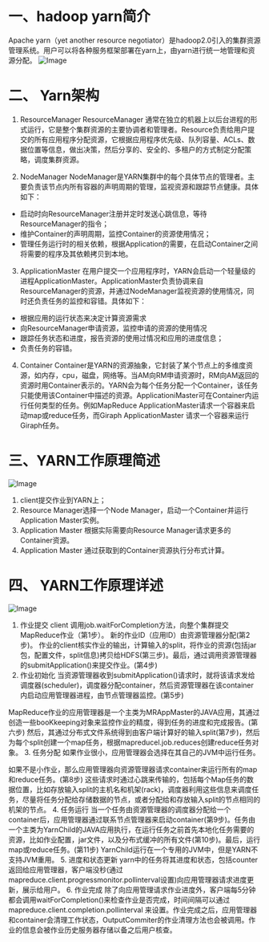 # 一、hadoop yarn简介
Apache yarn（yet another resource negotiator）是hadoop2.0引入的集群资源管理系统。用户可以将各种服务框架部署在yarn上，由yarn进行统一地管理和资源分配。
![Image](https://camo.githubusercontent.com/a0309bd39ce152b3dab8f31b55c4a2f3a678136d/68747470733a2f2f67697465652e636f6d2f68656962616979696e672f426967446174612d4e6f7465732f7261772f6d61737465722f70696374757265732f7961726e2d626173652e706e67)

# 二、 Yarn架构

1. ResourceManager
ResourceManager 通常在独立的机器上以后台进程的形式运行，它是整个集群资源的主要协调者和管理者。Resource负责给用户提交的所有应用程序分配资源，它根据应用程序优先级、队列容量、ACLs、数据位置等信息，做出决策，然后分享的、安全的、多租户的方式制定分配策略，调度集群资源。

2. NodeManager
NodeManager是YARN集群中的每个具体节点的管理者。主要负责该节点内所有容器的声明周期的管理，监视资源和跟踪节点健康。具体如下：
* 启动时向ResourceManager注册并定时发送心跳信息，等待ResourceManager的指令；
* 维护Container的声明周期，监控Container的资源使用情况；
* 管理任务运行时的相关依赖，根据Application的需要，在启动Container之间将需要的程序及其依赖拷贝到本地。

3. ApplicationMaster
在用户提交一个应用程序时，YARN会启动一个轻量级的进程ApplicationMaster。ApplicationMaster负责协调来自ResourceManager的资源，并通过NodeManager监视资源的使用情况，同时还负责任务的监控和容错。具体如下：
* 根据应用的运行状态来决定计算资源需求
* 向ResourceManager申请资源，监控申请的资源的使用情况
* 跟踪任务状态和进度，报告资源的使用过情况和应用的进度信息；
* 负责任务的容错。

4. Container
Container是YARN的资源抽象，它封装了某个节点上的多维度资源，如内存，cpu，磁盘，网络等。当AM向RM申请资源时，RM向AM返回的资源时用Container表示的。YARN会为每个任务分配一个Container，该任务只能使用该Container中描述的资源。ApplicationiMaster可在Container内运行任何类型的任务。例如MapReduce ApplicationMaster请求一个容器来启动map或reduce任务，而Giraph ApplicationMaster 请求一个容器来运行Giraph任务。

# 三、YARN工作原理简述
![Image](https://camo.githubusercontent.com/675be601cb75512da8e161a26ee586e0563d3134/68747470733a2f2f67697465652e636f6d2f68656962616979696e672f426967446174612d4e6f7465732f7261772f6d61737465722f70696374757265732f7961726ee5b7a5e4bd9ce58e9fe79086e7ae80e59bbe2e706e67)

1. client提交作业到YARN上；
2. Resource Manager选择一个Node Manager，启动一个Container并运行Application Master实例。
3. Application Master 根据实际需要向Resource Manager请求更多的Container资源。
4. Application Master 通过获取到的Container资源执行分布式计算。

# 四、 YARN工作原理详述
![Image](https://camo.githubusercontent.com/33c8d91e470efd158d39ef205a80b1578e19a617/68747470733a2f2f67697465652e636f6d2f68656962616979696e672f426967446174612d4e6f7465732f7261772f6d61737465722f70696374757265732f7961726ee5b7a5e4bd9ce58e9fe790862e706e67)

1. 作业提交
client 调用job.waitForCompletion方法，向整个集群提交MapReduce作业（第1步）。
新的作业ID（应用ID）由资源管理器分配(第2步)。
作业的client核实作业的输出，计算输入的split，将作业的资源(包括jar包，配置文件，split信息)拷贝给HDFS(第三步)。最后，通过调用资源管理器的submitApplication()来提交作业。(第4步)
2. 作业初始化
当资源管理器收到submitApplication()请求时，就将该请求发给调度器(scheduler)，调度器分配container，然后资源管理器在该container内启动应用管理器进程，由节点管理器监控。(第5步)

MapReduce作业的应用管理器是一个主类为MRAppMaster的JAVA应用，其通过创造一些booKkeeping对象来监控作业的精度，得到任务的进度和完成报告。(第六步)
然后，其通过分布式文件系统得到由客户端计算好的输入split(第7步)，然后为每个split创建一个map任务，根据mapreducel.job.reduces创建reduce任务对象。
3. 任务分配
如果作业很小，应用管理器会选择在其自己的JVM中运行任务。

如果不是小作业，那么应用管理器向资源管理器请求container来运行所有的map和reduce任务。(第8步)
这些请求时通过心跳来传输的，包括每个Map任务的数据位置，比如存放输入split的主机名和机架(rack)，调度器利用这些信息来调度任务，尽量将任务分配给存储数据的节点，或者分配给和存放输入split的节点相同的机架的节点。
4. 任务运行
当一个任务由资源管理器的调度器分配给一个container后，应用管理器通过联系节点管理器来启动container(第9步)。任务由一个主类为YarnChild的JAVA应用执行，在运行任务之前首先本地化任务需要的资源，比如作业配置，jar文件，以及分布式缓冲的所有文件(第10步)。最后，运行map或reduce任务。(第11步)
YarnChild运行在一个专用的JVM中，但是YARN不支持JVM重用。
5. 进度和状态更新
yarn中的任务将其进度和状态，包括counter返回给应用管理器，客户端没秒(通过mapreduce.client.progressmonitor.pollinterval设置)向应用管理器请求进度更新，展示给用户。
6. 作业完成
除了向应用管理请求作业进度外，客户端每5分钟都会调用waitForCompletion()来检查作业是否完成，时间间隔可以通过mapreduce.client.completion.pollinterval 来设置。作业完成之后，应用管理器和container会清理工作状态，OutputCommiter的作业清理方法也会被调用。作业的信息会被作业历史服务器存储以备之后用户核查。